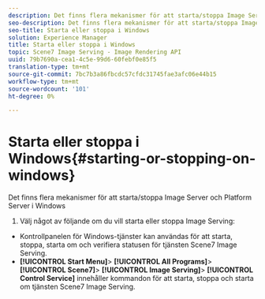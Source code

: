 ```yaml
---
description: Det finns flera mekanismer för att starta/stoppa Image Server och Platform Server i Windows
seo-description: Det finns flera mekanismer för att starta/stoppa Image Server och Platform Server i Windows
seo-title: Starta eller stoppa i Windows
solution: Experience Manager
title: Starta eller stoppa i Windows
topic: Scene7 Image Serving - Image Rendering API
uuid: 79b7690a-cea1-4c5e-99d6-60febf0e85f5
translation-type: tm+mt
source-git-commit: 7bc7b3a86fbcdc57cfdc31745fae3afc06e44b15
workflow-type: tm+mt
source-wordcount: '101'
ht-degree: 0%

---
```



# Starta eller stoppa i Windows{#starting-or-stopping-on-windows}

Det finns flera mekanismer för att starta/stoppa Image Server och Platform Server i Windows

1. Välj något av följande om du vill starta eller stoppa Image Serving:

* Kontrollpanelen för Windows-tjänster kan användas för att starta, stoppa, starta om och verifiera statusen för tjänsten Scene7 Image Serving.
* **[!UICONTROL Start Menu]**>  **[!UICONTROL All Programs]**>  **[!UICONTROL Scene7]**>  **[!UICONTROL Image Serving]**>  **[!UICONTROL Control Service]** innehåller kommandon för att starta, stoppa och starta om tjänsten Scene7 Image Serving.

